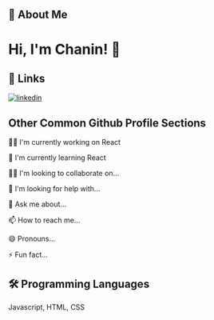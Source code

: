 
## 🚀 About Me


# Hi, I'm Chanin! 👋

## 🔗 Links
[![linkedin](https://img.shields.io/badge/linkedin-0A66C2?style=for-the-badge&logo=linkedin&logoColor=white)](https://www.linkedin.com/in/chaninlaw/)
## Other Common Github Profile Sections
👩‍💻 I'm currently working on React

🧠 I'm currently learning React

👯‍♀️ I'm looking to collaborate on...

🤔 I'm looking for help with...

💬 Ask me about...

📫 How to reach me...

😄 Pronouns...

⚡️ Fun fact...


## 🛠 Programming Languages
Javascript, HTML, CSS

